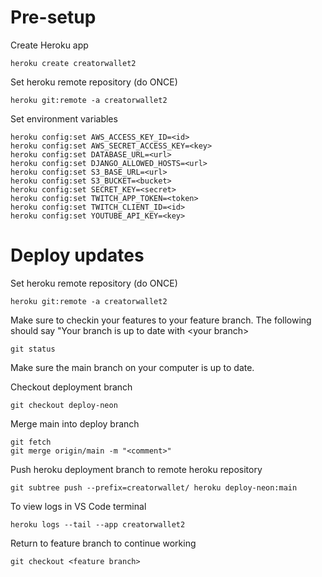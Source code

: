 # Pre-setup

Create Heroku app

```
heroku create creatorwallet2
```

Set heroku remote repository (do ONCE)

```
heroku git:remote -a creatorwallet2
```

Set environment variables

```
heroku config:set AWS_ACCESS_KEY_ID=<id>
heroku config:set AWS_SECRET_ACCESS_KEY=<key>
heroku config:set DATABASE_URL=<url>
heroku config:set DJANGO_ALLOWED_HOSTS=<url>
heroku config:set S3_BASE_URL=<url>
heroku config:set S3_BUCKET=<bucket>
heroku config:set SECRET_KEY=<secret>
heroku config:set TWITCH_APP_TOKEN=<token>
heroku config:set TWITCH_CLIENT_ID=<id>
heroku config:set YOUTUBE_API_KEY=<key>

```

# Deploy updates


Set heroku remote repository (do ONCE)

```
heroku git:remote -a creatorwallet2
```

Make sure to checkin your features to your feature branch. The following should say "Your branch is up to date with \<your branch>

```
git status
```

Make sure the main branch on your computer is up to date.

Checkout deployment branch

```
git checkout deploy-neon
```

Merge main into deploy branch

```
git fetch
git merge origin/main -m "<comment>"
```

Push heroku deployment branch to remote heroku repository

```
git subtree push --prefix=creatorwallet/ heroku deploy-neon:main
```

To view logs in VS Code terminal

```
heroku logs --tail --app creatorwallet2
```

Return to feature branch to continue working

```
git checkout <feature branch>
```
